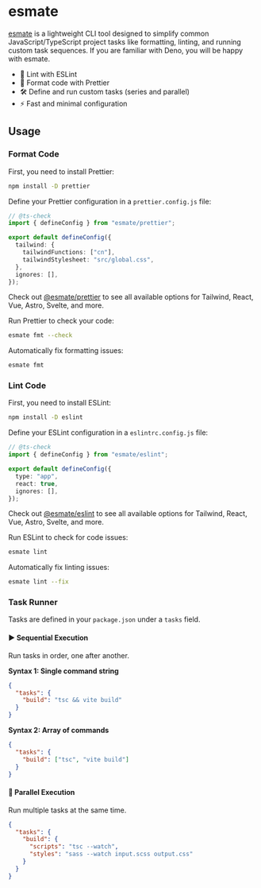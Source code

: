 # esmate

[esmate](https://github.com/viendinhcom/esmate) is a lightweight CLI tool designed to simplify common
JavaScript/TypeScript project tasks like formatting, linting, and running custom task sequences. If you are familiar
with Deno, you will be happy with esmate.

- 🧹 Lint with ESLint
- 🔧 Format code with Prettier
- 🛠️ Define and run custom tasks (series and parallel)
- ⚡ Fast and minimal configuration

## Usage

### Format Code

First, you need to install Prettier:

```bash
npm install -D prettier
```

Define your Prettier configuration in a `prettier.config.js` file:

```ts
// @ts-check
import { defineConfig } from "esmate/prettier";

export default defineConfig({
  tailwind: {
    tailwindFunctions: ["cn"],
    tailwindStylesheet: "src/global.css",
  },
  ignores: [],
});
```

Check out [@esmate/prettier](https://www.npmjs.com/package/@esmate/prettier) to see all available options for Tailwind,
React, Vue, Astro, Svelte, and more.

Run Prettier to check your code:

```bash
esmate fmt --check
```

Automatically fix formatting issues:

```bash
esmate fmt
```

### Lint Code

First, you need to install ESLint:

```bash
npm install -D eslint
```

Define your ESLint configuration in a `eslintrc.config.js` file:

```ts
// @ts-check
import { defineConfig } from "esmate/eslint";

export default defineConfig({
  type: "app",
  react: true,
  ignores: [],
});
```

Check out [@esmate/eslint](https://www.npmjs.com/package/@esmate/eslint) to see all available options for Tailwind,
React, Vue, Astro, Svelte, and more.

Run ESLint to check for code issues:

```bash
esmate lint
```

Automatically fix linting issues:

```bash
esmate lint --fix
```

### Task Runner

Tasks are defined in your `package.json` under a `tasks` field.

#### ▶️ Sequential Execution

Run tasks in order, one after another.

**Syntax 1: Single command string**

```json
{
  "tasks": {
    "build": "tsc && vite build"
  }
}
```

**Syntax 2: Array of commands**

```json
{
  "tasks": {
    "build": ["tsc", "vite build"]
  }
}
```

#### 🔀 Parallel Execution

Run multiple tasks at the same time.

```json
{
  "tasks": {
    "build": {
      "scripts": "tsc --watch",
      "styles": "sass --watch input.scss output.css"
    }
  }
}
```
